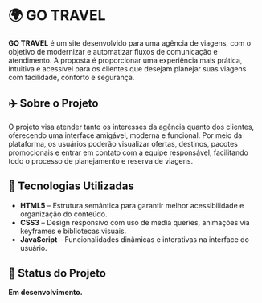 # 🌍 GO TRAVEL

**GO TRAVEL** é um site desenvolvido para uma agência de viagens, com o objetivo de modernizar e automatizar fluxos de comunicação e atendimento. A proposta é proporcionar uma experiência mais prática, intuitiva e acessível para os clientes que desejam planejar suas viagens com facilidade, conforto e segurança.

## ✈️ Sobre o Projeto

O projeto visa atender tanto os interesses da agência quanto dos clientes, oferecendo uma interface amigável, moderna e funcional. Por meio da plataforma, os usuários poderão visualizar ofertas, destinos, pacotes promocionais e entrar em contato com a equipe responsável, facilitando todo o processo de planejamento e reserva de viagens.

## 🧰 Tecnologias Utilizadas

- **HTML5** – Estrutura semântica para garantir melhor acessibilidade e organização do conteúdo.
- **CSS3** – Design responsivo com uso de media queries, animações via keyframes e bibliotecas visuais.
- **JavaScript** – Funcionalidades dinâmicas e interativas na interface do usuário.

## 🚧 Status do Projeto

**Em desenvolvimento.**

